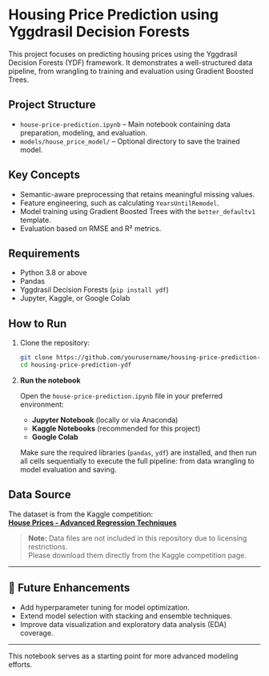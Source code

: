 # Housing Price Prediction using Yggdrasil Decision Forests

This project focuses on predicting housing prices using the Yggdrasil Decision Forests (YDF) framework. It demonstrates a well-structured data pipeline, from wrangling to training and evaluation using Gradient Boosted Trees.

## Project Structure

- `house-price-prediction.ipynb` – Main notebook containing data preparation, modeling, and evaluation.
- `models/house_price_model/` – Optional directory to save the trained model.

## Key Concepts

- Semantic-aware preprocessing that retains meaningful missing values.
- Feature engineering, such as calculating `YearsUntilRemodel`.
- Model training using Gradient Boosted Trees with the `better_defaultv1` template.
- Evaluation based on RMSE and R² metrics.

## Requirements

- Python 3.8 or above
- Pandas
- Yggdrasil Decision Forests (`pip install ydf`)
- Jupyter, Kaggle, or Google Colab

## How to Run

1. Clone the repository:
   ```bash
   git clone https://github.com/yourusername/housing-price-prediction-ydf.git
   cd housing-price-prediction-ydf

2. **Run the notebook**

    Open the `house-price-prediction.ipynb` file in your preferred environment:

    - **Jupyter Notebook** (locally or via Anaconda)
    - **Kaggle Notebooks** (recommended for this project)
    - **Google Colab**

    Make sure the required libraries (`pandas`, `ydf`) are installed, and then run all cells sequentially to execute the full pipeline: from data wrangling to model evaluation and saving.


## Data Source

The dataset is from the Kaggle competition:  
**[House Prices - Advanced Regression Techniques](https://www.kaggle.com/competitions/house-prices-advanced-regression-techniques/data)**

> **Note:** Data files are not included in this repository due to licensing restrictions.  
> Please download them directly from the Kaggle competition page.

---

## 🔧 Future Enhancements

- Add hyperparameter tuning for model optimization.
- Extend model selection with stacking and ensemble techniques.
- Improve data visualization and exploratory data analysis (EDA) coverage.

---

This notebook serves as a starting point for more advanced modeling efforts.